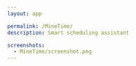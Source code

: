 ```yaml
---
layout: app

permalink: /MineTime/
description: Smart scheduling assistant

screenshots:
  - MineTime/screenshot.png
---
```

